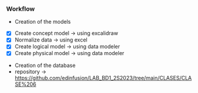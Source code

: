 ### Workflow

* Creation of the models
- [x] Create concept model -> using excalidraw
- [x] Normalize data -> using excel
- [x] Create logical model -> using data modeler
- [x] Create physical model -> using data modeler

* Creation of the database 
* repository -> https://github.com/edinfusion/LAB_BD1_2S2023/tree/main/CLASES/CLASE%206
  